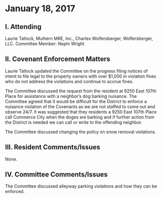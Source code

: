 # January 18, 2017

## I. Attending
Laurie Tatlock, Mulhern MRE, Inc., Charles Wolfersberger, Wolfersberger, LLC.  Committee Member: Nephi Wright

## II. Covenant Enforcement Matters
Laurie Tatlock updated the Committee on the progress filing notices of intent to file legal to the property owners with over $1,000 in violation fines who do not address the violations and continue to accrue fines.

The Committee discussed the request from the resident at 9250 East 107th Place for assistance with a neighbor’s dog barking nuisance.  The Committee agreed that it would be difficult for the District to enforce a nuisance violation of the Covenants as we are not staffed to come out and observe 24/7.  It was suggested that they residents a 9250 East 107th Place call Commerce City when the doges are barking and if further action from the District is needed we can call or write to the offending neighbor.

The Committee discussed changing the policy on snow removal violations.

## III. Resident Comments/Issues
None.

## IV. Committee Comments/Issues
The Committee discussed alleyway parking violations and how they can be enforced.
